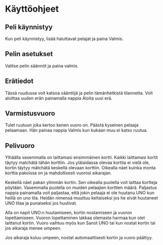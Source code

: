 # Käyttöohjeet

## Peli käynnistyy

Kun peli käynnistyy, lisää haluttavat pelajat ja paina Valmis.

## Pelin asetukset

Valitse pelin säännöt ja paina valmis.

## Erätiedot

Tässä ruudussa voit katsoa sääntöjä ja pelin tämänhetkistä tilannetta. Voit aloittaa uuden erän painamalla nappia Aloita uusi erä.

## Varmistusvuoro

Tulet ruutuun joka kertoo kenen vuoro on. Päästä kyseinen pelaaja pelaamaan. Hän painaa nappia Valmis kun kukaan muu ei katso ruutua.

## Pelivuoro

Ylhäälla vasemmalla on laittamasi ensimmäinen kortti. Kaikki laittamasi kortit täytyy matchätä tähän korttiin. 
Jos ylälaidassa olevaa korttia ei vielä ole, kortin täytyy mätchätä keskellä olevaan korttiin.
Oikealla näet kuinka monta korttia pakoissa on ja mahdollisesti vuorosi aikarajan.

Keskellä näet pakan ylimmän kortin.  Sen oikealla puolella voit laittaa kortteja pöytään.
Vasemmalla puolella on muiden pelaajien korttien määrä. Paljastus nappia painamalla voit paljastaa, että jokin pelaaja ei ole huutanu UNO kun heillä on uno tila.
Heidän nimensä muuttuu keltaiseksi jos he eivät huutaneet UNO tilaa ja punaiseksi jos huutivat.

Alla on napit UNO:n huutamiseen, kortin nostamiseen ja vuoron lopettamiseen. 
Vuoron lopettaminen lakkaa olemasta harmaa kun olet laittanut kortin. Vuoro vaihtuu myös kun Sanot UNO tai kun nostat kortin tai jos aikaraja menee umpeen.

Jos aikaraja kuluu umpeen, nostat automaattisesti kortin ja vuoro päättyy.